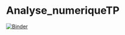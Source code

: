 # Analyse_numeriqueTP
[![Binder](https://mybinder.org/badge_logo.svg)](https://mybinder.org/v2/gh/Noexperience-Team/Analyse_numeriqueTP/main4)
